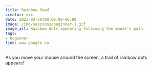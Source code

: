 ```yaml
---
title: Rainbow Road
creator: xxx
date: 2023-03-20T00:00:00-06:00
image: /img/sessions/beginner-1.gif
image_alt: Rainbow dots appearing following the mouse's path
tags:
- beginner
link: www.google.ca 
---
```


As you move your mouse around the screen, a trail of rainbow dots appears!
